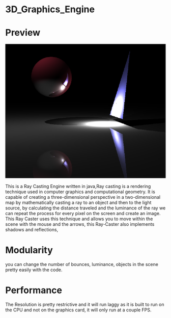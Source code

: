 # 3D_Graphics_Engine

# Preview

![Alt text](/ScreenCaps/Capture.PNG?raw=true "Optional Title")

This is a Ray Casting Engine written in java,Ray casting is a rendering technique used in computer graphics and computational geometry. 
It is capable of creating a three-dimensional perspective in a two-dimensional map by mathematically casting a ray to an object and then to the light source, by calculating the distance traveled and the luminance of the ray we can repeat the process for every pixel on the screen and create an image.
This Ray Caster uses this technique and allows you to move within the scene with the mouse and the arrows, this Ray-Caster also implements shadows and reflections, 

# Modularity
you can change the number of bounces, luminance, objects in the scene pretty easily with the code.

# Performance
The Resolution is pretty restrictive and it will run laggy as it is built to run on the CPU and not on the graphics card, it will only run at a couple FPS.
